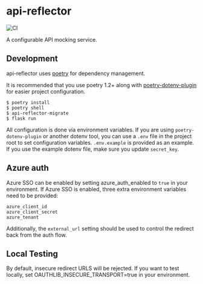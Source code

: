 # api-reflector

![CI](https://github.com/backwardspy/api-reflector/actions/workflows/main.yml/badge.svg)

A configurable API mocking service.

## Development

api-reflector uses [poetry](https://python-poetry.org) for dependency
management.

It is recommended that you use poetry 1.2+ along with
[poetry-dotenv-plugin](https://github.com/mpeteuil/poetry-dotenv-plugin) for
easier project configuration.

```shell
$ poetry install
$ poetry shell
$ api-reflector-migrate
$ flask run
```

All configuration is done via environment variables. If you are using
`poetry-dotenv-plugin` or another dotenv tool, you can use a `.env` file in the
project root to set configuration variables. `.env.example` is provided as an
example. If you use the example dotenv file, make sure you update `secret_key`.

## Azure auth

Azure SSO can be enabled by setting azure_auth_enabled to `true` in your environment.
If Azure SSO is enabled, three extra environment variables need to be provided:

```
azure_client_id
azure_client_secret
azure_tenant
```

Additionally, the `external_url` setting should be used to control the redirect back from the auth flow.

## Local Testing

By default, insecure redirect URLS will be rejected.
If you want to test locally, set OAUTHLIB_INSECURE_TRANSPORT=true in your environment.
